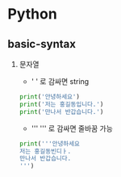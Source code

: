# Python

## basic-syntax

1. 문자열

   - ' ' 로 감싸면 string

   ```python
   print('안녕하세요')
   print('저는 홍길동입니다.')
   print('만나서 반갑습니다.')
   ```

   - ''' ''' 로 감싸면 줄바꿈 가능

   ```python
   print('''안녕하세요
   저는 홍길동빈디ㅏ.
   만나서 반갑습니다.
   ''')
   ```

   

